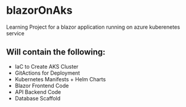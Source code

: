 # blazorOnAks
Learning Project for a blazor application running on azure kuberenetes service

## Will contain the following:
- IaC to Create AKS Cluster
- GitActions for Deployment
- Kubernetes Manifests + Helm Charts
- Blazor Frontend Code
- API Backend Code
- Database Scaffold
